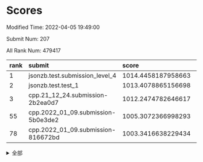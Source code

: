 # Scores

Modified Time: 2022-04-05 19:49:00

Submit Num: 207

All Rank Num: 479417

| rank |               submit               |       score        |       sigma        | pk_num |
| :--- | :--------------------------------- | :----------------- | :----------------- | :----- |
| 1    | jsonzb.test.submission_level_4     | 1014.4458187958663 | 0.827950496270284  | 9264   |
| 2    | jsonzb.test.test_1                 | 1013.4078865156698 | 0.813572054172857  | 9264   |
| 3    | cpp.21_12_24.submission-2b2ea0d7   | 1012.2474782646617 | 0.7939755002836566 | 9261   |
| 55   | cpp.2022_01_09.submission-5b0e3de2 | 1005.3072366998293 | 0.7106442248100883 | 9258   |
| 78   | cpp.2022_01_09.submission-816672bd | 1003.3416638229434 | 0.7173980595674223 | 9264   |


<details>
<summary>全部</summary>

| rank |                 submit                 |       score        |       sigma        | pk_num |
| :--- | :------------------------------------- | :----------------- | :----------------- | :----- |
| 1    | jsonzb.test.submission_level_4         | 1014.4458187958663 | 0.827950496270284  | 9264   |
| 2    | jsonzb.test.test_1                     | 1013.4078865156698 | 0.813572054172857  | 9264   |
| 3    | cpp.21_12_24.submission-2b2ea0d7       | 1012.2474782646617 | 0.7939755002836566 | 9261   |
| 4    | gobigger.level_3.submission_level_3_36 | 1012.1185964808301 | 0.795718389891287  | 9262   |
| 5    | gobigger.level_3.submission_level_3_8  | 1011.9042953518123 | 0.765108941855364  | 9263   |
| 6    | gobigger.level_3.submission_level_3_2  | 1011.6467352654157 | 0.7639811385076157 | 9259   |
| 7    | gobigger.level_3.submission_level_3_13 | 1011.6200999255598 | 0.8175454213901115 | 9265   |
| 8    | gobigger.level_3.submission_level_3_22 | 1011.597095956911  | 0.795541604880134  | 9263   |
| 9    | gobigger.level_3.submission_level_3_21 | 1011.5526742256449 | 0.7649802906850213 | 9267   |
| 10   | gobigger.level_3.submission_level_3_4  | 1011.2912665816949 | 0.7733885108802313 | 9269   |
| 11   | gobigger.level_3.submission_level_3_19 | 1011.2494979380547 | 0.7616942243117997 | 9268   |
| 12   | gobigger.level_3.submission_level_3_46 | 1011.2388749550555 | 0.7764791298739218 | 9267   |
| 13   | gobigger.level_3.submission_level_3_18 | 1011.1830855201496 | 0.7802891334105998 | 9266   |
| 14   | gobigger.level_3.submission_level_3_35 | 1011.0804174355487 | 0.7921218361521001 | 9263   |
| 15   | gobigger.level_3.submission_level_3_43 | 1011.0250861123378 | 0.7700758915569144 | 9265   |
| 16   | gobigger.level_3.submission_level_3_39 | 1010.9500110871909 | 0.7612683339512213 | 9263   |
| 17   | gobigger.level_3.submission_level_3_41 | 1010.8189694299887 | 0.7674372364242482 | 9265   |
| 18   | gobigger.level_3.submission_level_3_17 | 1010.7531248238865 | 0.7701718779624789 | 9264   |
| 19   | gobigger.level_3.submission_level_3_12 | 1010.7399697972661 | 0.7745204940107544 | 9265   |
| 20   | gobigger.level_3.submission_level_3_3  | 1010.6708295580947 | 0.7420592239054415 | 9264   |
| 21   | gobigger.level_3.submission_level_3_10 | 1010.6077610800527 | 0.7503053200188768 | 9262   |
| 22   | gobigger.level_3.submission_level_3_7  | 1010.5374843804473 | 0.7685989999826748 | 9262   |
| 23   | gobigger.level_3.submission_level_3_40 | 1010.5336020943648 | 0.7744038029998007 | 9268   |
| 24   | gobigger.level_3.submission_level_3_20 | 1010.5245759494308 | 0.7746170295157857 | 9263   |
| 25   | gobigger.level_3.submission_level_3_38 | 1010.3900290246618 | 0.7632371158541645 | 9258   |
| 26   | gobigger.level_3.submission_level_3_5  | 1010.2107978594514 | 0.7763919065676735 | 9258   |
| 27   | gobigger.level_3.submission_level_3_49 | 1010.1949889940813 | 0.7799893783542534 | 9266   |
| 28   | gobigger.level_3.submission_level_3_27 | 1010.1451682116034 | 0.768759289629077  | 9260   |
| 29   | gobigger.level_3.submission_level_3_14 | 1010.0302253994226 | 0.7600852350242562 | 9260   |
| 30   | gobigger.level_3.submission_level_3_25 | 1009.9077269898241 | 0.7448709435341814 | 9270   |
| 31   | gobigger.level_3.submission_level_3_26 | 1009.8466867688372 | 0.7549021112000461 | 9260   |
| 32   | gobigger.level_3.submission_level_3_45 | 1009.7380096285196 | 0.7550224373248173 | 9262   |
| 33   | gobigger.level_3.submission_level_3_47 | 1009.7039730449239 | 0.7735493417484247 | 9268   |
| 34   | gobigger.level_3.submission_level_3_48 | 1009.4462165375043 | 0.7624435159191385 | 9265   |
| 35   | gobigger.level_3.submission_level_3_31 | 1009.4257268395539 | 0.747915028885504  | 9264   |
| 36   | gobigger.level_3.submission_level_3_11 | 1009.3915205937227 | 0.7530271225685062 | 9268   |
| 37   | gobigger.level_3.submission_level_3_29 | 1009.3406023979212 | 0.7695003014532472 | 9264   |
| 38   | gobigger.level_3.submission_level_3_16 | 1009.2677854058402 | 0.7476792010333063 | 9263   |
| 39   | gobigger.level_3.submission_level_3_37 | 1009.1807264348307 | 0.7587541638436496 | 9267   |
| 40   | gobigger.level_3.submission_level_3_28 | 1009.0970981930102 | 0.7534235305778902 | 9265   |
| 41   | gobigger.level_3.submission_level_3_44 | 1009.0819975109903 | 0.7576379207894913 | 9265   |
| 42   | gobigger.level_3.submission_level_3_42 | 1008.9097698050056 | 0.7542459937142638 | 9262   |
| 43   | gobigger.level_3.submission_level_3_24 | 1008.8950778854022 | 0.7426572066836854 | 9268   |
| 44   | gobigger.level_3.submission_level_3_23 | 1008.8817859662246 | 0.7390799653384099 | 9263   |
| 45   | gobigger.level_3.submission_level_3_9  | 1008.857025007284  | 0.748361326088221  | 9267   |
| 46   | gobigger.level_3.submission_level_3_32 | 1008.8172920744692 | 0.7546910451471456 | 9263   |
| 47   | gobigger.level_3.submission_level_3_1  | 1008.774762406525  | 0.7491901766149451 | 9262   |
| 48   | gobigger.level_3.submission_level_3_30 | 1008.6637818000827 | 0.7396286207800885 | 9264   |
| 49   | gobigger.level_3.submission_level_3_33 | 1008.6149194459501 | 0.7385988339097326 | 9258   |
| 50   | gobigger.level_3.submission_level_3_15 | 1008.5234913911349 | 0.7388438638596644 | 9263   |
| 51   | gobigger.level_3.submission_level_3_0  | 1008.4885501930909 | 0.7612563420249979 | 9264   |
| 52   | gobigger.level_3.submission_level_3_34 | 1008.3610132261814 | 0.7483378607142483 | 9260   |
| 53   | gobigger.level_3.submission_level_3_6  | 1008.2556773667167 | 0.7350216131075591 | 9265   |
| 54   | gobigger.level_1.submission_level_1_42 | 1005.8363646878722 | 0.7290884649623213 | 9267   |
| 55   | cpp.2022_01_09.submission-5b0e3de2     | 1005.3072366998293 | 0.7106442248100883 | 9258   |
| 56   | gobigger.level_1.submission_level_1_32 | 1004.6897539210617 | 0.7320162800035639 | 9264   |
| 57   | gobigger.level_1.submission_level_1_26 | 1004.640231201678  | 0.7153133793484008 | 9264   |
| 58   | gobigger.level_1.submission_level_1_36 | 1004.4801770091262 | 0.7183650955038549 | 9265   |
| 59   | gobigger.level_1.submission_level_1_7  | 1004.3710742574983 | 0.7089795232172555 | 9261   |
| 60   | gobigger.level_1.submission_level_1_34 | 1004.3572395987161 | 0.7292722007006693 | 9263   |
| 61   | gobigger.level_1.submission_level_1_2  | 1004.3085692900241 | 0.7219718121069206 | 9266   |
| 62   | gobigger.level_1.submission_level_1_33 | 1004.1149537909841 | 0.7141522858162531 | 9265   |
| 63   | gobigger.level_1.submission_level_1_48 | 1004.0726790799572 | 0.7077616611895566 | 9261   |
| 64   | gobigger.level_1.submission_level_1_35 | 1003.9901662584049 | 0.7106494554814838 | 9262   |
| 65   | gobigger.level_1.submission_level_1_28 | 1003.9031273376123 | 0.70577136329905   | 9265   |
| 66   | gobigger.level_1.submission_level_1_20 | 1003.8970808250899 | 0.7152805005650826 | 9264   |
| 67   | gobigger.level_1.submission_level_1_47 | 1003.7917578253429 | 0.7192105957092706 | 9263   |
| 68   | gobigger.level_1.submission_level_1_3  | 1003.7695140268618 | 0.7202355462472546 | 9264   |
| 69   | gobigger.level_1.submission_level_1_17 | 1003.7253862267049 | 0.7082450309233368 | 9267   |
| 70   | gobigger.level_1.submission_level_1_37 | 1003.5581147768462 | 0.7131030891252517 | 9263   |
| 71   | gobigger.level_1.submission_level_1_16 | 1003.4808082946477 | 0.7205588317723187 | 9261   |
| 72   | gobigger.level_1.submission_level_1_41 | 1003.4670524935021 | 0.7193567192594834 | 9268   |
| 73   | gobigger.level_1.submission_level_1_45 | 1003.4520532911442 | 0.7089302591111661 | 9265   |
| 74   | gobigger.level_1.submission_level_1_38 | 1003.4137953199856 | 0.7096564655213455 | 9265   |
| 75   | gobigger.level_1.submission_level_1_43 | 1003.4004364267219 | 0.71370633728244   | 9258   |
| 76   | gobigger.level_1.submission_level_1_4  | 1003.3804608180037 | 0.7097361024503378 | 9263   |
| 77   | gobigger.level_1.submission_level_1_0  | 1003.3766307002494 | 0.7098060224928945 | 9262   |
| 78   | cpp.2022_01_09.submission-816672bd     | 1003.3416638229434 | 0.7173980595674223 | 9264   |
| 79   | gobigger.level_1.submission_level_1_23 | 1003.3359261556221 | 0.708031398151087  | 9262   |
| 80   | gobigger.level_1.submission_level_1_29 | 1003.2865484313265 | 0.7181705184666746 | 9267   |
| 81   | gobigger.level_1.submission_level_1_6  | 1003.2696825658483 | 0.7147603683409821 | 9266   |
| 82   | gobigger.level_1.submission_level_1_22 | 1003.2451471981561 | 0.7270147644169649 | 9264   |
| 83   | gobigger.level_1.submission_level_1_9  | 1003.0894055257708 | 0.7160322716731145 | 9265   |
| 84   | gobigger.level_1.submission_level_1_40 | 1003.0766654708466 | 0.7110960317653066 | 9266   |
| 85   | gobigger.level_1.submission_level_1_15 | 1002.9378169732905 | 0.7077421461631276 | 9265   |
| 86   | gobigger.level_1.submission_level_1_39 | 1002.9156967586231 | 0.7225505532253946 | 9267   |
| 87   | gobigger.level_1.submission_level_1_46 | 1002.8915031989061 | 0.7198959709556537 | 9265   |
| 88   | gobigger.level_1.submission_level_1_19 | 1002.8712201493748 | 0.7147287138613461 | 9261   |
| 89   | gobigger.level_1.submission_level_1_21 | 1002.8514542718518 | 0.7210918780311626 | 9265   |
| 90   | gobigger.level_1.submission_level_1_14 | 1002.8017948282476 | 0.7236711483825845 | 9266   |
| 91   | gobigger.level_1.submission_level_1_25 | 1002.7212571112392 | 0.7137218780137901 | 9261   |
| 92   | gobigger.level_1.submission_level_1_31 | 1002.6839506582673 | 0.7199493509717754 | 9262   |
| 93   | gobigger.level_1.submission_level_1_10 | 1002.6802339537353 | 0.7061489109693841 | 9266   |
| 94   | gobigger.level_1.submission_level_1_24 | 1002.6107573358141 | 0.7232760860630209 | 9263   |
| 95   | gobigger.level_1.submission_level_1_13 | 1002.5000848769847 | 0.7135929965069494 | 9264   |
| 96   | gobigger.level_1.submission_level_1_5  | 1002.4749415669883 | 0.7242368587113491 | 9259   |
| 97   | gobigger.level_1.submission_level_1_18 | 1002.4119899634545 | 0.7151473784846678 | 9266   |
| 98   | gobigger.level_1.submission_level_1_27 | 1002.3423920422733 | 0.7153804573399417 | 9264   |
| 99   | gobigger.level_1.submission_level_1_30 | 1002.1185908770946 | 0.7099905128049356 | 9259   |
| 100  | gobigger.level_1.submission_level_1_11 | 1002.048201062273  | 0.7094526422955303 | 9259   |
| 101  | gobigger.level_1.submission_level_1_12 | 1002.0366456879932 | 0.6986340440010527 | 9261   |
| 102  | gobigger.level_1.submission_level_1_44 | 1001.898276683753  | 0.710914430670373  | 9264   |
| 103  | gobigger.level_1.submission_level_1_1  | 1001.8778018997007 | 0.712029345155901  | 9261   |
| 104  | gobigger.level_1.submission_level_1_49 | 1001.859193496678  | 0.7239969911201015 | 9265   |
| 105  | gobigger.level_1.submission_level_1_8  | 1001.3161390842513 | 0.7128681822137155 | 9267   |
| 106  | gobigger.random.submission_random_35   | 997.1387185639245  | 0.7096056857605267 | 9263   |
| 107  | gobigger.random.submission_random_27   | 996.9054636155599  | 0.7133598753188769 | 9266   |
| 108  | gobigger.random.submission_random_10   | 996.8874270588522  | 0.7081549136512445 | 9266   |
| 109  | gobigger.random.submission_random_41   | 996.8829123940744  | 0.7219793631342367 | 9269   |
| 110  | gobigger.random.submission_random_13   | 996.8383955290005  | 0.7140155462850984 | 9262   |
| 111  | gobigger.random.submission_random_36   | 996.7607743854107  | 0.7105953407551829 | 9266   |
| 112  | gobigger.random.submission_random_16   | 996.7526110833952  | 0.7093723887703505 | 9266   |
| 113  | gobigger.random.submission_random_5    | 996.7176063568276  | 0.7177597046459396 | 9264   |
| 114  | gobigger.random.submission_random_11   | 996.6887777386522  | 0.7057098303271248 | 9265   |
| 115  | gobigger.random.submission_random_31   | 996.6541336281264  | 0.7147108313896874 | 9268   |
| 116  | gobigger.random.submission_random_30   | 996.5859117787186  | 0.7057978312728937 | 9267   |
| 117  | gobigger.random.submission_random_34   | 996.5735660226038  | 0.719999437543571  | 9267   |
| 118  | gobigger.random.submission_random_3    | 996.5533366898507  | 0.6939237000148831 | 9264   |
| 119  | gobigger.random.submission_random_14   | 996.5301950976881  | 0.7092430444918807 | 9266   |
| 120  | gobigger.random.submission_random_2    | 996.4674575071375  | 0.7061729448001655 | 9267   |
| 121  | gobigger.random.submission_random_20   | 996.461151967655   | 0.706051400807689  | 9262   |
| 122  | gobigger.random.submission_random_38   | 996.4230389905476  | 0.7118307764361127 | 9264   |
| 123  | gobigger.random.submission_random_32   | 996.4086189703502  | 0.71572351516389   | 9260   |
| 124  | gobigger.random.submission_random_6    | 996.4002411330517  | 0.7068657828739914 | 9266   |
| 125  | gobigger.random.submission_random_48   | 996.3830810080859  | 0.713368780960654  | 9263   |
| 126  | gobigger.random.submission_random_37   | 996.355469211315   | 0.7125902748915727 | 9266   |
| 127  | gobigger.random.submission_random_40   | 996.2722206602243  | 0.7287364090841334 | 9259   |
| 128  | gobigger.random.submission_random_39   | 996.2565953031088  | 0.7207277643183974 | 9263   |
| 129  | gobigger.random.submission_random_25   | 996.249742317427   | 0.7093085455767891 | 9264   |
| 130  | gobigger.random.submission_random_8    | 996.230089425911   | 0.7065191655338092 | 9266   |
| 131  | gobigger.random.submission_random_23   | 996.2212520652756  | 0.6923510973233931 | 9263   |
| 132  | gobigger.random.submission_random_43   | 996.1205222590553  | 0.7066198775819322 | 9264   |
| 133  | gobigger.random.submission_random_17   | 996.1171754122647  | 0.6988682599563599 | 9269   |
| 134  | gobigger.random.submission_random_1    | 996.1011194897493  | 0.7150624007201144 | 9266   |
| 135  | gobigger.random.submission_random_24   | 996.0909074690571  | 0.7237541482984595 | 9263   |
| 136  | gobigger.random.submission_random_21   | 996.0860581153622  | 0.7107285900694421 | 9267   |
| 137  | gobigger.random.submission_random_33   | 996.0181004706709  | 0.7075933549658664 | 9260   |
| 138  | gobigger.random.submission_random_12   | 995.9619485393642  | 0.7009824024199987 | 9266   |
| 139  | gobigger.random.submission_random_28   | 995.7528197495425  | 0.7071987874749041 | 9267   |
| 140  | gobigger.random.submission_random_42   | 995.7004087685646  | 0.7144094654011238 | 9266   |
| 141  | gobigger.random.submission_random_9    | 995.6515958965987  | 0.7111708463058936 | 9265   |
| 142  | gobigger.random.submission_random_22   | 995.5931866194782  | 0.7089058742617068 | 9261   |
| 143  | gobigger.random.submission_random_49   | 995.5591916160372  | 0.7117431016408142 | 9263   |
| 144  | gobigger.random.submission_random_4    | 995.4228356629408  | 0.7054096432037135 | 9264   |
| 145  | gobigger.random.submission_random_0    | 995.4190900877622  | 0.7022502382697433 | 9264   |
| 146  | gobigger.random.submission_random_26   | 995.2755367669146  | 0.7061652282716328 | 9261   |
| 147  | gobigger.level_2.submission_level_2_6  | 995.1918288042098  | 0.7274409678671807 | 9263   |
| 148  | gobigger.random.submission_random_18   | 995.1892915963954  | 0.6940274423165733 | 9267   |
| 149  | gobigger.random.submission_random_45   | 995.161131242321   | 0.7067579041881877 | 9266   |
| 150  | gobigger.random.submission_random_46   | 995.0179851030134  | 0.7270941904419779 | 9263   |
| 151  | gobigger.random.submission_random_44   | 994.9110893601281  | 0.7042542183031184 | 9265   |
| 152  | gobigger.random.submission_random_15   | 994.724566393675   | 0.7157172068027668 | 9267   |
| 153  | gobigger.random.submission_random_7    | 994.6686756851567  | 0.7101867160814415 | 9268   |
| 154  | gobigger.random.submission_random_19   | 994.6267666712142  | 0.7147110362712077 | 9263   |
| 155  | gobigger.random.submission_random_47   | 994.5863681592194  | 0.7044360291863612 | 9265   |
| 156  | gobigger.random.submission_random_29   | 994.3813277891758  | 0.7181112220796511 | 9259   |
| 157  | gobigger.level_2.submission_level_2_7  | 993.9477513703256  | 0.737528233930288  | 9266   |
| 158  | gobigger.level_2.submission_level_2_18 | 993.5722571196054  | 0.7198234480117617 | 9266   |
| 159  | gobigger.level_2.submission_level_2_19 | 993.4359283074284  | 0.7378622297680592 | 9264   |
| 160  | gobigger.level_2.submission_level_2_4  | 993.3593265116143  | 0.7245395202074905 | 9261   |
| 161  | gobigger.level_2.submission_level_2_40 | 993.246379451888   | 0.7379218023246114 | 9267   |
| 162  | gobigger.level_2.submission_level_2_38 | 993.2046907695452  | 0.7375999070746239 | 9263   |
| 163  | gobigger.level_2.submission_level_2_0  | 993.1630014631321  | 0.7357521385960019 | 9264   |
| 164  | gobigger.level_2.submission_level_2_11 | 993.1055096783474  | 0.7182649329601916 | 9266   |
| 165  | gobigger.level_2.submission_level_2_33 | 993.0772648627196  | 0.7455898170597595 | 9265   |
| 166  | gobigger.level_2.submission_level_2_16 | 993.0276268066797  | 0.7283936065879898 | 9264   |
| 167  | gobigger.level_2.submission_level_2_24 | 992.9106812436311  | 0.7201558506515465 | 9260   |
| 168  | gobigger.level_2.submission_level_2_35 | 992.8726070016253  | 0.7408624899384878 | 9265   |
| 169  | gobigger.level_2.submission_level_2_28 | 992.8613238679243  | 0.7284963758570135 | 9265   |
| 170  | gobigger.level_2.submission_level_2_12 | 992.6812949438715  | 0.7248953686497791 | 9268   |
| 171  | gobigger.level_2.submission_level_2_46 | 992.646318040266   | 0.7243342523914639 | 9268   |
| 172  | gobigger.level_2.submission_level_2_37 | 992.6337708050393  | 0.7454764750436679 | 9264   |
| 173  | gobigger.level_2.submission_level_2_5  | 992.6233468906381  | 0.7501717250302999 | 9267   |
| 174  | gobigger.level_2.submission_level_2_43 | 992.5724084672016  | 0.7343335434400933 | 9256   |
| 175  | gobigger.level_2.submission_level_2_34 | 992.5383437894586  | 0.7557270288437677 | 9268   |
| 176  | gobigger.level_2.submission_level_2_10 | 992.4169607816411  | 0.7359439469564241 | 9259   |
| 177  | gobigger.level_2.submission_level_2_26 | 992.3603894653698  | 0.7419362273889414 | 9263   |
| 178  | gobigger.level_2.submission_level_2_15 | 992.2478583826787  | 0.7457531909871945 | 9264   |
| 179  | gobigger.level_2.submission_level_2_23 | 992.2452697579416  | 0.7387165283381883 | 9265   |
| 180  | gobigger.level_2.submission_level_2_47 | 992.2441501320727  | 0.7304399707047201 | 9268   |
| 181  | gobigger.level_2.submission_level_2_49 | 992.1459449052662  | 0.7581041568769183 | 9263   |
| 182  | gobigger.level_2.submission_level_2_2  | 992.1218213740036  | 0.7432093393598972 | 9265   |
| 183  | gobigger.level_2.submission_level_2_32 | 992.1047529878131  | 0.7593692157661918 | 9265   |
| 184  | gobigger.level_2.submission_level_2_29 | 992.0942700920937  | 0.7327126457201341 | 9267   |
| 185  | gobigger.level_2.submission_level_2_22 | 992.0504917077781  | 0.7279474018119058 | 9266   |
| 186  | gobigger.level_2.submission_level_2_39 | 991.9667708702686  | 0.738429100452076  | 9266   |
| 187  | gobigger.level_2.submission_level_2_17 | 991.908325781857   | 0.7282575348785054 | 9263   |
| 188  | gobigger.level_2.submission_level_2_13 | 991.8808326795256  | 0.7475381655715126 | 9263   |
| 189  | gobigger.level_2.submission_level_2_41 | 991.8389741575998  | 0.7585427786990597 | 9266   |
| 190  | gobigger.level_2.submission_level_2_42 | 991.7708499609599  | 0.7396663280186423 | 9266   |
| 191  | gobigger.level_2.submission_level_2_27 | 991.7430864224646  | 0.7589895210994212 | 9259   |
| 192  | gobigger.level_2.submission_level_2_31 | 991.5526294694569  | 0.7734518110271242 | 9264   |
| 193  | gobigger.level_2.submission_level_2_14 | 991.4547329146129  | 0.7384822921709648 | 9268   |
| 194  | gobigger.level_2.submission_level_2_1  | 991.3968490011023  | 0.7552353007753203 | 9265   |
| 195  | gobigger.level_2.submission_level_2_8  | 991.3589017423432  | 0.7630413989689593 | 9269   |
| 196  | gobigger.level_2.submission_level_2_25 | 991.3153003872126  | 0.7407691323542687 | 9263   |
| 197  | gobigger.level_2.submission_level_2_21 | 991.2648273165496  | 0.7517349759373833 | 9268   |
| 198  | gobigger.level_2.submission_level_2_3  | 991.2583106539728  | 0.7605986109001207 | 9264   |
| 199  | gobigger.level_2.submission_level_2_45 | 991.0851628978248  | 0.7504543709660119 | 9262   |
| 200  | gobigger.level_2.submission_level_2_48 | 991.0778044778234  | 0.7706887264557821 | 9263   |
| 201  | gobigger.level_2.submission_level_2_9  | 990.8202448966025  | 0.7289622026006112 | 9264   |
| 202  | gobigger.level_2.submission_level_2_20 | 990.6463172799138  | 0.7448508508285975 | 9261   |
| 203  | gobigger.level_2.submission_level_2_30 | 990.246774772754   | 0.7596373782497399 | 9261   |
| 204  | gobigger.level_2.submission_level_2_44 | 990.2164270758404  | 0.7414081633031496 | 9267   |
| 205  | gobigger.level_2.submission_level_2_36 | 989.9627746223384  | 0.7967397107610614 | 9266   |
| 206  | gobigger.none.submission_none_0        | 977.2757623369143  | 1.4033364163986992 | 9262   |
| 207  | gobigger.none.submission_none_1        | 976.3513562292877  | 1.4347687179860338 | 9263   |

</details>